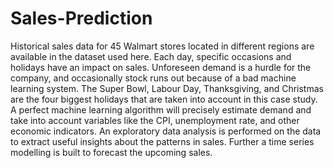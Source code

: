 # Sales-Prediction
Historical sales data for 45 Walmart stores located in different regions are available in the dataset used here. Each day, specific occasions and holidays have an impact on sales. Unforeseen demand is a hurdle for the company, and occasionally stock runs out because of a bad machine learning system. The Super Bowl, Labour Day, Thanksgiving, and Christmas are the four biggest holidays that are taken into account in this case study. A perfect machine learning algorithm will precisely estimate demand and take into account variables like the CPI, unemployment rate, and other economic indicators. An exploratory data analysis is performed on the data to extract useful insights about the patterns in sales. Further a time series modelling is built to forecast the upcoming sales.
